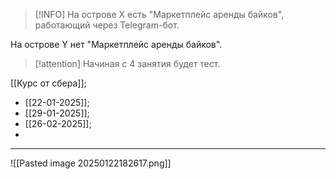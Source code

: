 > [!INFO] 
> На острове X есть "Маркетплейс аренды байков", работающий через Telegram-бот.
>
На острове Y нет "Маркетплейс аренды байков".

> [!attention] Начиная с 4 занятия будет тест.

[[Курс от сбера]];
- [[22-01-2025]];
- [[29-01-2025]];
- [[26-02-2025]];
- 


***
![[Pasted image 20250122182617.png]]